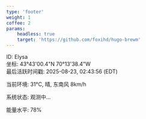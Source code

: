 ```yaml
---
type: 'footer'
weight: 1
coffee: 2
params:
    headless: true
    target: 'https://github.com/foxihd/hugo-brewm'
---
```


ID: Elysa
<br>
坐标: 43°43'00.4"N 70°13'38.4"W
<br>
最后活跃时间戳: 2025-08-23, 02:43:56 (EDT)

当前环境: 31°C, 晴, 东南风 8km/h


系统状态: 观测中…


能量水平: 78%